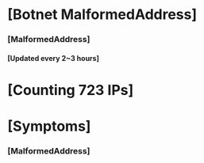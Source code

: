 # [Botnet MalformedAddress]
### [MalformedAddress]
#### [Updated every 2~3 hours]

# [Counting 723 IPs]

# [Symptoms] 
###   [MalformedAddress]
